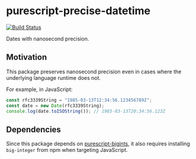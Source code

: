 # purescript-precise-datetime

[![Build Status](https://travis-ci.org/awakesecurity/purescript-precise-datetime.svg?branch=master)](https://travis-ci.org/awakesecurity/purescript-precise-datetime)

Dates with nanosecond precision.


## Motivation

This package preserves nanosecond precision even in cases where the underlying language runtime does not.

For example, in JavaScript:

```javascript
const rfc3339String = "1985-03-13T12:34:56.123456789Z";
const date = new Date(rfc3339String);
console.log(date.toISOString()); // 1985-03-13T20:34:56.123Z
```


## Dependencies

Since this package depends on [purescript-bigints](https://pursuit.purescript.org/packages/purescript-bigints), it also requires installing `big-integer` from npm when targeting JavaScript.
